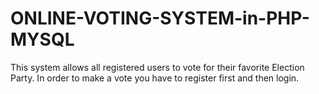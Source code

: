 # ONLINE-VOTING-SYSTEM-in-PHP-MYSQL



This system allows all registered users to vote for their favorite Election Party.
In order to make a vote you have to register first and then login.


